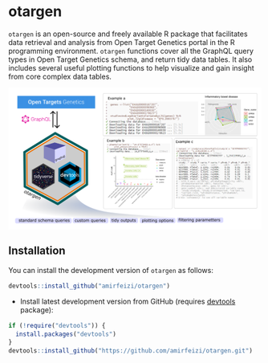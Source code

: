 # otargen

`otargen` is an open-source and freely available R package that facilitates data retrieval and analysis from Open Target Genetics portal in the R programming environment. `otargen` functions cover all the GraphQL query types in Open Target Genetics schema, and return tidy data tables. It also includes several useful plotting functions to help visualize and gain insight from core complex data tables.

<img src="man/figures/otargen_overview_fig.png" align="center" width="600"/>

## Installation

You can install the development version of `otargen` as follows:

``` r
devtools::install_github("amirfeizi/otargen")
```

-   Install latest development version from GitHub (requires [devtools](https://github.com/hadley/devtools) package):

``` r
if (!require("devtools")) {
  install.packages("devtools")
}
devtools::install_github("https://github.com/amirfeizi/otargen.git")
```

